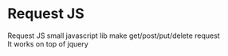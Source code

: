 Request JS
==========
Request JS small javascript lib make get/post/put/delete request  
It works on top of jquery
 
